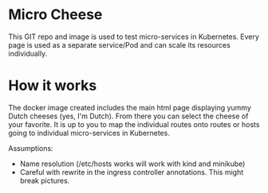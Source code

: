 # Micro Cheese
This GIT repo and image is used to test micro-services in Kubernetes. Every page is used as a separate service/Pod and can scale its resources individually.

# How it works
The docker image created includes the main html page displaying yummy Dutch cheeses (yes, I'm Dutch). From there you can select the cheese of your favorite. It is up to you to map the individual routes onto routes or hosts going to individual micro-services in Kubernetes.

Assumptions:
- Name resolution (/etc/hosts works will work with kind and minikube)
- Careful with rewrite in the ingress controller annotations. This might break pictures.

